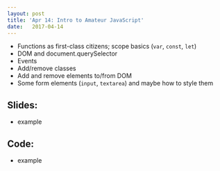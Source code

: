 ```yaml
---
layout: post
title: 'Apr 14: Intro to Amateur JavaScript'
date:   2017-04-14
---
```


- Functions as first-class citizens; scope basics (`var`, `const`, `let`)
- DOM and document.querySelector
- Events
- Add/remove classes
- Add and remove elements to/from DOM
- Some form elements (`input`, `textarea`) and maybe how to style them

<!--more-->

## Slides:
- example

## Code:
- example
